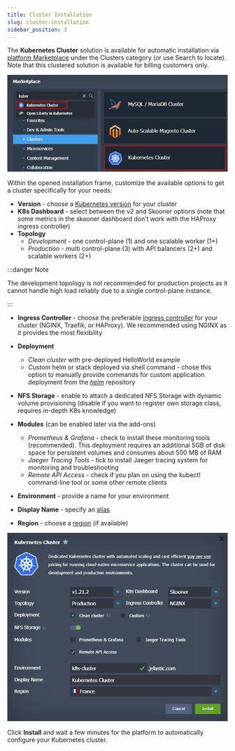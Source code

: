```yaml
---
title: Cluster Installation
slug: cluster-installation
sidebar_position: 3
---
```


<!-- ## Kubernetes Cluster: Package Installation -->

The **Kubernetes Cluster** solution is available for automatic installation via [platform Marketplace](/deployment-tools/cloud-scripting-&-jps/marketplace) under the Clusters category (or use Search to locate). Note that this clustered solution is available for billing customers only.

<div style={{
    display:'flex',
    justifyContent: 'center',
    margin: '0 0 1rem 0'
}}>

![Locale Dropdown](./img/ClusterInstallation/01-marketplace-kubernetes-cluster.png)

</div>

Within the opened installation frame, customize the available options to get a cluster specifically for your needs:

- **Version** - choose a [Kubernetes version](/kubernetes-hosting/kubernetes-cluster/cluster-versions#current-versions) for your cluster
- **K8s Dashboard** - select between the v2 and Skooner options (note that some metrics in the skooner dashboard don’t work with the HAProxy ingress controller)
- **Topology**
  - _Development_ - one control-plane (1) and one scalable worker (1+)
  - _Production_ - multi control-plane (3) with API balancers (2+) and scalable workers (2+)

:::danger Note

The development topology is not recommended for production projects as it cannot handle high load reliably due to a single control-plane instance.

:::

- **Ingress Controller** - choose the preferable [ingress controller](/kubernetes-hosting/application-deployment/creating-ingresses) for your cluster (NGINX, Traefik, or HAProxy). We recommended using NGINX as it provides the most flexibility
- **Deployment**

  - _Clean cluster_ with pre-deployed HelloWorld example
  - _Custom_ helm or stack deployed via shell command - chose this option to manually provide commands for custom application deployment from the [_helm_](/kubernetes-hosting/application-deployment/helm-integration) repository

- **NFS Storage** - enable to attach a dedicated NFS Storage with dynamic volume provisioning (disable if you want to register own storage class, requires in-depth K8s knowledge)
- **Modules** (can be enabled later via the add-ons)
  - _Prometheus & Grafana_ - check to install these monitoring tools (recommended). This deployment requires an additional 5GB of disk space for persistent volumes and consumes about 500 MB of RAM
  - _Jaeger Tracing Tools_ - tick to install Jaeger tracing system for monitoring and troubleshooting
  - _Remote API Access_ - check if you plan on using the kubectl command-line tool or some other remote clients
- **Environment** - provide a name for your environment
- **Display Name** - specify an [alias](/environment-management/environment-aliases)
- **Region** - choose a [region](/environment-management/environment-regions/choosing-a-region) (if available)

<div style={{
    display:'flex',
    justifyContent: 'center',
    margin: '0 0 1rem 0'
}}>

![Locale Dropdown](./img/ClusterInstallation/02-kubernetes-cluster-installation-frame.png)

</div>

Click **Install** and wait a few minutes for the platform to automatically configure your Kubernetes cluster.
